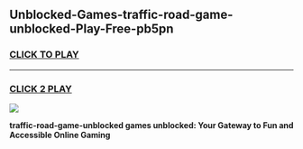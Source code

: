 
## Unblocked-Games-traffic-road-game-unblocked-Play-Free-pb5pn
<h3>
<a href="https://premium76.site?title=traffic-road-game-unblocked&ref=21A">CLICK TO PLAY</a></h3>
<hr>

<h3>
<a href="https://premium76.site?title=traffic-road-game-unblocked&ref=21A">CLICK 2 PLAY</a>
  
</h3>

<a href="https://premium76.site?title=traffic-road-game-unblocked&ref=21A"><img src="https://clearcache.store/games.png"></a>


**traffic-road-game-unblocked games unblocked: Your Gateway to Fun and Accessible Online Gaming**
